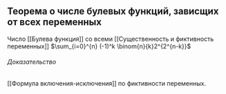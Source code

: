 ## Теорема о числе булевых функций, зависщих от всех переменных
Число [[Булева функция]] со всеми [[Существенность и фиктивность переменных]]
$\sum_{i=0}^{n} (-1)^k \binom{n}{k}2^{2^{n-k}}$

###### Доказательство
[[Формула включения-исключения]] по фиктивности переменных.